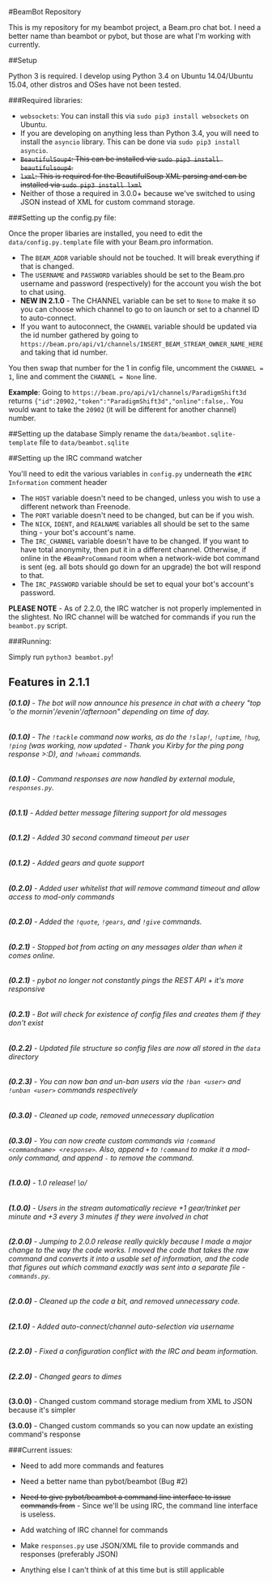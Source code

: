 #BeamBot Repository

This is my repository for my beambot project, a Beam.pro chat bot. I need a better name than beambot or pybot, but those are what I'm working with currently.

##Setup

Python 3 is required. I develop using Python 3.4 on Ubuntu 14.04/Ubuntu 15.04, other distros and OSes have not been tested.

###Required libraries:

* `websockets`: You can install this via `sudo pip3 install websockets` on Ubuntu.
* If you are developing on anything less than Python 3.4, you will need to install the `asyncio` library. This can be done via `sudo pip3 install asyncio`.
* ~~`BeautifulSoup4`: This can be installed via `sudo pip3 install beautifulsoup4`.~~
* ~~`lxml`: This is required for the BeautifulSoup XML parsing and can be installed via `sudo pip3 install lxml`~~
* Neither of those a required in 3.0.0+ because we've switched to using JSON instead of XML for custom command storage.

###Setting up the config.py file:

Once the proper libaries are installed, you need to edit the `data/config.py.template` file with your Beam.pro information.

* The `BEAM_ADDR` variable should not be touched. It will break everything if that is changed.
* The `USERNAME` and `PASSWORD` variables should be set to the Beam.pro username and password (respectively) for the account you wish the bot to chat using.
* **NEW IN 2.1.0** - The CHANNEL variable can be set to `None` to make it so you can choose which channel to go to on launch or set to a channel ID to auto-connect.
* If you want to autoconnect, the `CHANNEL` variable should be updated via the id number gathered by going to `https://beam.pro/api/v1/channels/INSERT_BEAM_STREAM_OWNER_NAME_HERE` and taking that id number. 

 You then swap that number for the 1 in config file, uncomment the `CHANNEL = 1`, line and comment the `CHANNEL = None` line.

**Example**: Going to `https://beam.pro/api/v1/channels/ParadigmShift3d` returns `{"id":20902,"token":"ParadigmShift3d","online":false,`. You would want to take the `20902` (it will be different for another channel) number.

##Setting up the database
Simply rename the `data/beambot.sqlite-template` file to `data/beambot.sqlite`

##Setting up the IRC command watcher

You'll need to edit the various variables in `config.py` underneath the `#IRC Information` comment header

* The `HOST` variable doesn't need to be changed, unless you wish to use a different network than Freenode.
* The `PORT` variable doesn't need to be changed, but can be if you wish.
* The `NICK`, `IDENT`, and `REALNAME` variables all should be set to the same thing - your bot's account's name.
* The `IRC_CHANNEL` variable doesn't have to be changed. If you want to have total anonymity, then put it in a different channel. Otherwise, if online in the `#BeamProCommand` room when a network-wide bot command is sent (eg. all bots should go down for an upgrade) the bot will respond to that.
* The `IRC_PASSWORD` variable should be set to equal your bot's account's password.

**PLEASE NOTE** - As of 2.2.0, the IRC watcher is not properly implemented in the slightest. No IRC channel will be watched for commands if you run the `beambot.py` script.

###Running:

Simply run `python3 beambot.py`!

## Features in 2.1.1

###### **(0.1.0)** - The bot will now announce his presence in chat with a cheery "top 'o the mornin'/evenin'/afternoon" depending on time of day.

###### **(0.1.0)** - The `!tackle` command now works, as do the `!slap!`, `!uptime`, `!hug`, `!ping` (was working, now updated - Thank you Kirby for the ping pong response >:D),  and `!whoami` commands.

###### **(0.1.0)** - Command responses are now handled by external module, `responses.py`.

###### **(0.1.1)** - Added better message filtering support for old messages

###### **(0.1.2)** - Added 30 second command timeout per user

###### **(0.1.2)** - Added gears and quote support

###### **(0.2.0)** - Added user whitelist that will remove command timeout and allow access to mod-only commands

###### **(0.2.0)** - Added the `!quote`, `!gears`, and `!give` commands.

###### **(0.2.1)** - Stopped bot from acting on any messages older than when it comes online.

###### **(0.2.1)** - pybot no longer not constantly pings the REST API + it's more responsive

###### **(0.2.1)** - Bot will check for existence of config files and creates them if they don't exist

###### **(0.2.2)** - Updated file structure so config files are now all stored in the `data` directory

###### **(0.2.3)** - You can now ban and un-ban users via the `!ban <user>` and `!unban <user>` commands respectively

###### **(0.3.0)** - Cleaned up code, removed unnecessary duplication

###### **(0.3.0)** - You can now create custom commands via `!command <commandname> <response>`. Also, append `+` to `!command` to make it a mod-only command, and append `-` to remove the command.

###### **(1.0.0)** - 1.0 release! \o/

###### **(1.0.0)** - Users in the stream automatically recieve +1 gear/trinket per minute and +3 every 3 minutes if they were involved in chat

###### **(2.0.0)** - Jumping to 2.0.0 release really quickly because I made a major change to the way the code works. I moved the code that takes the raw command and converts it into a usable set of information, and the code that figures out which command exactly was sent into a separate file - `commands.py`.

###### **(2.0.0)** - Cleaned up the code a bit, and removed unnecessary code.

###### **(2.1.0)** - Added auto-connect/channel auto-selection via username

###### **(2.2.0)** - Fixed a configuration conflict with the IRC and beam information.

###### **(2.2.0)** - Changed gears to dimes

**(3.0.0)** - Changed custom command storage medium from XML to JSON because it's simpler

**(3.0.0)** - Changed custom commands so you can now update an existing command's response

###Current issues:

* Need to add more commands and features

* Need a better name than pybot/beambot (Bug #2)

* ~~Need to give pybot/beambot a command line interface to issue commands from~~ - Since we'll be using IRC, the command line interface is useless.

* Add watching of IRC channel for commands

* Make `responses.py` use JSON/XML file to provide commands and responses (preferably JSON)

* Anything else I can't think of at this time but is still applicable